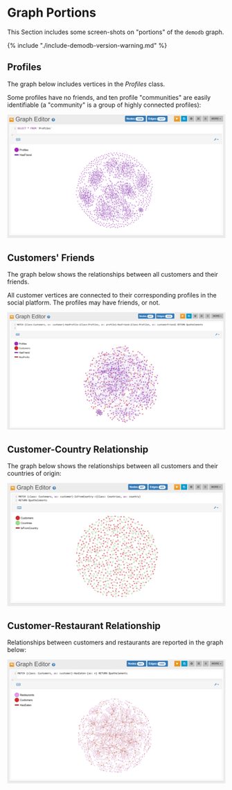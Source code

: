 
# Graph Portions

This Section includes some screen-shots on "portions" of the `demodb` graph.

{% include "./include-demodb-version-warning.md" %}


## Profiles

The graph below includes vertices in the _Profiles_ class. 

Some profiles have no friends, and ten profile "communities" are easily identifiable (a "community" is a group of highly connected profiles):

![](../../images/demo-dbs/social-travel-agency/profiles.png)


## Customers' Friends

The graph below shows the relationships between all customers and their friends.

All customer vertices are connected to their corresponding profiles in the social platform. The profiles may have friends, or not.

![](../../images/demo-dbs/social-travel-agency/customers_friends.png)


## Customer-Country Relationship

The graph below shows the relationships between all customers and their countries of origin:

![](../../images/demo-dbs/social-travel-agency/customers_countries.png)


## Customer-Restaurant Relationship

Relationships between customers and restaurants are reported in the graph below:

![](../../images/demo-dbs/social-travel-agency/customers_restaurants.png)